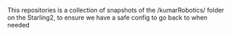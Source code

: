 This repositories is a collection of snapshots of the /kumarRobotics/ folder on the Starling2, to ensure we have a safe config to go back to when needed
